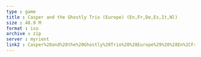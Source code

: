 ```yaml
---
type : game
title : Casper and the Ghostly Trio (Europe) (En,Fr,De,Es,It,Nl)
size : 48.9 M
format : iso
archive : zip
server : myrient
link2 : Casper%20and%20the%20Ghostly%20Trio%20%28Europe%29%20%28En%2CFr%2CDe%2CEs%2CIt%2CNl%29
---
```

